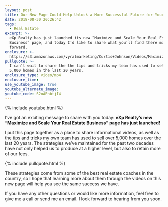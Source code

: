 ```yaml
---
layout: post
title: Our New Page Could Help Unlock a More Successful Future for Your Business
date: 2018-08-30 20:26:42
tags:
  - Real Estate
excerpt: >-
  eXp Realty has just launched its new “Maximize and Scale Your Real Estate
  Business” page, and today I’d like to share what you’ll find there moving
  forward.
enclosure: >-
  https://s3.amazonaws.com/vyralmarketing/Curtis+Johnson/Videos/Maximize+And+Scale+Your+Business.mp4
pullquote: >-
  I can’t wait to share the the tips and tricks my team has used to sell over
  5,000 homes in the last 20 years.
enclosure_type: video/mp4
enclosure_time:
use_youtube_image: true
youtube_alternate_image:
youtube_code: S2oAPhbtjI4
---
```


{% include youtube.html %}

I’ve got an exciting message to share with you today: **eXp Realty’s new “Maximize and Scale Your Real Estate Business” page has just launched!**

I put this page together as a place to share informational videos, as well as the tips and tricks my own team has used to sell over 5,000 homes over the last 20 years. The strategies we’ve maintained for the past two decades have not only helped us to produce at a higher level, but also to retain more of our fees.

{% include pullquote.html %}

These strategies come from some of the best real estate coaches in the country, so I hope that learning more about them through the videos on this new page will help you see the same success we have.

If you have any other questions or would like more information, feel free to give me a call or send me an email. I look forward to hearing from you soon.

&nbsp;